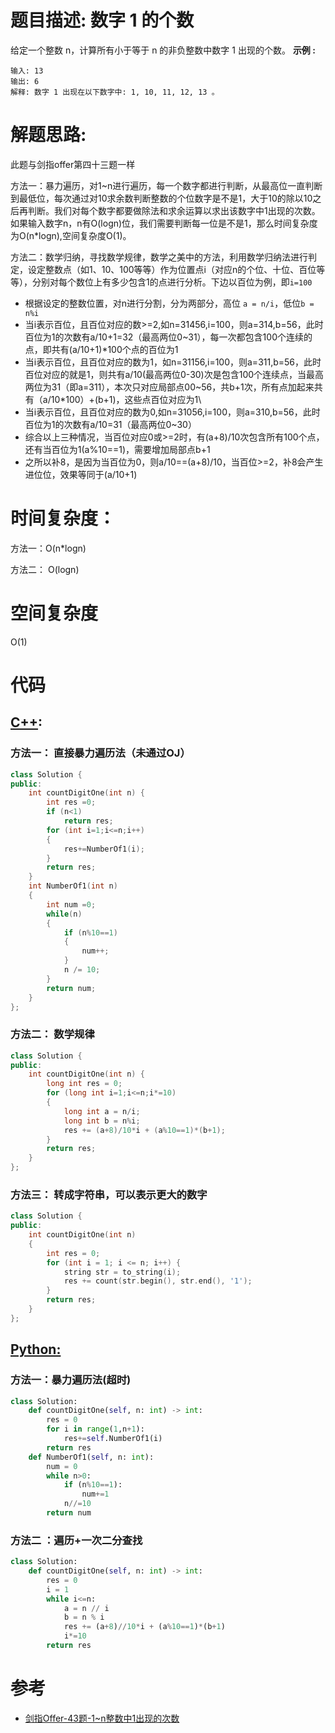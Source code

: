 # 题目描述:  数字 1 的个数

给定一个整数 n，计算所有小于等于 n 的非负整数中数字 1 出现的个数。
**示例 :**
```
输入: 13
输出: 6 
解释: 数字 1 出现在以下数字中: 1, 10, 11, 12, 13 。
```
  
# 解题思路:
此题与剑指offer第四十三题一样

方法一：暴力遍历，对1\~n进行遍历，每一个数字都进行判断，从最高位一直判断到最低位，每次通过对10求余数判断整数的个位数字是不是1，大于10的除以10之后再判断。我们对每个数字都要做除法和求余运算以求出该数字中1出现的次数。如果输入数字n，n有O(logn)位，我们需要判断每一位是不是1，那么时间复杂度为O(n\*logn),空间复杂度O(1)。

方法二：数学归纳，寻找数学规律，数学之美中的方法，利用数学归纳法进行判定，设定整数点（如1、10、100等等）作为位置点i（对应n的个位、十位、百位等等），分别对每个数位上有多少包含1的点进行分析。下边以百位为例，即``i=100``
  
  - 根据设定的整数位置，对n进行分割，分为两部分，高位 ``a = n/i``，低位``b = n%i``
  - 当i表示百位，且百位对应的数>=2,如n=31456,i=100，则a=314,b=56，此时百位为1的次数有a/10+1=32（最高两位0~31），每一次都包含100个连续的点，即共有(a/10+1)\*100个点的百位为1
  - 当i表示百位，且百位对应的数为1，如n=31156,i=100，则a=311,b=56，此时百位对应的就是1，则共有a/10(最高两位0-30)次是包含100个连续点，当最高两位为31（即a=311），本次只对应局部点00~56，共b+1次，所有点加起来共有（a/10\*100）+(b+1)，这些点百位对应为1\
  - 当i表示百位，且百位对应的数为0,如n=31056,i=100，则a=310,b=56，此时百位为1的次数有a/10=31（最高两位0~30）
  - 综合以上三种情况，当百位对应0或>=2时，有(a+8)/10次包含所有100个点，还有当百位为1(a%10==1)，需要增加局部点b+1
  - 之所以补8，是因为当百位为0，则a/10==(a+8)/10，当百位>=2，补8会产生进位位，效果等同于(a/10+1)
 
# 时间复杂度：
  方法一：O(n\*logn)
  
  方法二： O(logn)
  
# 空间复杂度
  O(1)
  
# 代码

## [C++](./Number-Of-Digit-One.cpp):

###  方法一： 直接暴力遍历法（未通过OJ）
```c++
class Solution {
public:
    int countDigitOne(int n) {
        int res =0;
        if (n<1)
            return res;
        for (int i=1;i<=n;i++)
        {
            res+=NumberOf1(i);
        }
        return res;
    }
    int NumberOf1(int n)
    {
        int num =0;
        while(n)
        {
            if (n%10==1)
            {
                num++;
            }
            n /= 10;
        }
        return num;
    }
};
```

###  方法二： 数学规律
```c++
class Solution {
public:
    int countDigitOne(int n) {
        long int res = 0;
        for (long int i=1;i<=n;i*=10)
        {
            long int a = n/i;
            long int b = n%i;
            res += (a+8)/10*i + (a%10==1)*(b+1);
        }
        return res;
    }
};
```

###  方法三： 转成字符串，可以表示更大的数字
```c++
class Solution {
public:
    int countDigitOne(int n)
    {
        int res = 0;
        for (int i = 1; i <= n; i++) {
            string str = to_string(i);
            res += count(str.begin(), str.end(), '1');
        }
        return res;
    }
};
```
## [Python:](https://github.com/bryceustc/LeetCode_Note/blob/master/python/Number-Of-Digit-One/Number-Of-Digit-One.py)
###  方法一：暴力遍历法(超时)
```python
class Solution:
    def countDigitOne(self, n: int) -> int:
        res = 0
        for i in range(1,n+1):
            res+=self.NumberOf1(i)
        return res
    def NumberOf1(self, n: int):
        num = 0
        while n>0:
            if (n%10==1):
                num+=1
            n//=10
        return num
```
### 方法二 ：遍历+一次二分查找
```python
class Solution:
    def countDigitOne(self, n: int) -> int:
        res = 0
        i = 1
        while i<=n:
            a = n // i
            b = n % i
            res += (a+8)//10*i + (a%10==1)*(b+1)
            i*=10
        return res
```
# 参考

  -  [剑指Offer-43题-1~n整数中1出现的次数](https://github.com/bryceustc/CodingInterviews/blob/master/NumberOf1/README.md)
